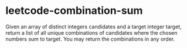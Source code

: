 # leetcode-combination-sum
Given an array of distinct integers candidates and a target integer target, return a list of all unique combinations of candidates where the chosen numbers sum to target. You may return the combinations in any order.
